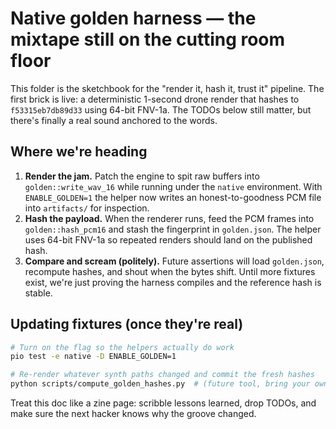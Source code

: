 # Native golden harness — the mixtape still on the cutting room floor

This folder is the sketchbook for the "render it, hash it, trust it" pipeline.
The first brick is live: a deterministic 1-second drone render that hashes to
`f53315eb7db89d33` using 64-bit FNV-1a. The TODOs below still matter, but
there's finally a real sound anchored to the words.

## Where we're heading

1. **Render the jam.** Patch the engine to spit raw buffers into
   `golden::write_wav_16` while running under the `native` environment. With
   `ENABLE_GOLDEN=1` the helper now writes an honest-to-goodness PCM file into
   `artifacts/` for inspection.
2. **Hash the payload.** When the renderer runs, feed the PCM frames into
   `golden::hash_pcm16` and stash the fingerprint in `golden.json`. The helper
   uses 64-bit FNV-1a so repeated renders should land on the published hash.
3. **Compare and scream (politely).** Future assertions will load `golden.json`,
   recompute hashes, and shout when the bytes shift. Until more fixtures exist,
   we're just proving the harness compiles and the reference hash is stable.

## Updating fixtures (once they're real)

```bash
# Turn on the flag so the helpers actually do work
pio test -e native -D ENABLE_GOLDEN=1

# Re-render whatever synth paths changed and commit the fresh hashes
python scripts/compute_golden_hashes.py  # (future tool, bring your own flavor)
```

Treat this doc like a zine page: scribble lessons learned, drop TODOs, and make
sure the next hacker knows why the groove changed.

